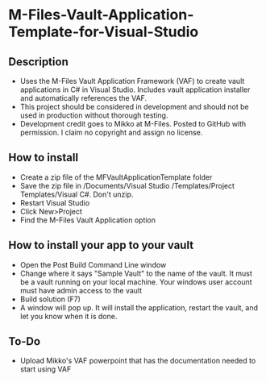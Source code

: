 # M-Files-Vault-Application-Template-for-Visual-Studio
## Description
- Uses the M-Files Vault Application Framework (VAF) to create vault applications in C# in Visual Studio. Includes vault application installer and automatically references the VAF.
- This project should be considered in development and should not be used in production without thorough testing.
- Development credit goes to Mikko at M-Files. Posted to GitHub with permission. I claim no copyright and assign no license.

## How to install
- Create a zip file of the MFVaultApplicationTemplate folder
- Save the zip file in <user>/Documents/Visual Studio <version>/Templates/Project Templates/Visual C#. Don't unzip.
- Restart Visual Studio
- Click New>Project
- Find the M-Files Vault Application option

## How to install your app to your vault
- Open the Post Build Command Line window
- Change where it says "Sample Vault" to the name of the vault. It must be a vault running on your local machine. Your windows user account must have admin access to the vault
- Build solution (F7)
- A window will pop up. It will install the application, restart the vault, and let you know when it is done.

## To-Do
- Upload Mikko's VAF powerpoint that has the documentation needed to start using VAF
